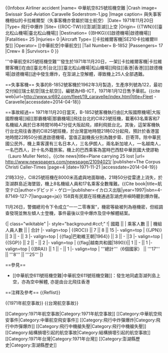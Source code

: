 {{Infobox Airliner accident
|name= 中華航空825號班機空難
|Crash image= Swissair Sud-Aviation Caravelle Soderstrom-1.jpg
|Image caption= 與失事客機相似的卡拉維爾型（失事客機亦曾屬於瑞士航空）
|Date= 1971年11月20日
|Type= 飛行中爆炸
|Site= {{ROC-TW}}[[澎湖|澎湖]]上空
|Origin= {{TWN}}[[臺北松山機場|臺北松山機場]]
|Destination= {{BHKG}}[[啟德機場|啟德機場]]
|Fatalities= 25
|Injuries= 0
|Aircraft Type= [[卡拉維爾客機|SE210卡拉維爾III型]]
|Operator= [[中華航空|中華航空]]
|Tail Number= B-1852
|Passengers= 17
|Crew= 8
|Survivors= 0
}}

'''中華航空825號班機空難'''發生於1971年11月20日，一架[[卡拉維爾客機|卡拉維爾客機]]在由[[臺北市|台北]][[臺北松山機場|松山機場]]飛往[[香港|香港]][[啟德機場|啟德機場]]途中發生爆炸，在澎湖上空解體，導致機上25人全部遇難。

==失事客機==
失事的B-1852號客機於1962年3月製造，生產序列號為122，最初交付給[[瑞士航空|瑞士航空]]，編號為HB-ICT，1971年1月12日售予華航。<ref>{{cite web|url=http://www.sr692.com/fleet/19_caravelle/index.html|title=Fleet - Caravelle|accessdate=2014-04-18}}</ref>

==事故經過==
1971年11月20日當天，B-1852號客機執行由[[大阪國際機場|大阪國際機場]]經[[那霸機場|那霸機場]]飛往台北的CI823號班機，載著63名乘客和7名機組人員於日本時間16時47分從大阪起飛，順利飛抵台北。其後，這架客機執行台北飛往香港的CI825號班機，於台灣當地時間21時02分起飛，預計於香港當地時間22時50分抵達啟德機場，當值正副機長分別為魏步霄、巨寄萍。除中華民國公民外，機上乘客還有三名日本人，三名伊朗人，兩名新加坡人，一名越南人，一名巴西人，計十名外籍旅客。機上的巴西乘客為當時巴西駐中華民國大使謬勒（Lauro Muller Neto）。<ref>{{cite news|title=Plane carrying 25 lost |url= http://www.newspapers.com/newspage/21094021/ |publisher=The Corpus Christi Caller-Times |page=4 |date=1971-11-21 |accessdate=2014-04-19}}</ref>

21時33分，CI825號班機在8000米高處與地面聯絡，21時50分從雷達上消失，於澎湖群島近海墜毀，機上8名機組人員和17名乘客全數罹難。<ref name=gero158>{{Cite book|title=航空テロ|author=デビッド・ゲロー|publisher=イカロス出版|year=1997|isbn=4-87149-127-7|language=ja}} 158頁</ref>有民眾在班機通過澎湖虎井嶼時聽到爆炸聲。

11月26日，警備總司令下令成立“一一二零專案”，機密等級被列為極機密，但經調查發現並無左傾人士登機，事件最後以空中爆炸及空中解體結案。

{| class="wikitable"
|- style="background:#ccf;"
!| 國籍 || | 乘客人數 || | 機組人員人數 || | 合計
|- valign=top
| {{ROC}} || 7 || 8 || 15
|- valign=top
| {{JPN}} || 3 || - || 3
|- valign=top
| {{flag|巴勒維王朝|1964}} || 3 || - ||3
|- valign=top
| {{SGP}} || 2 || - || 2
|- valign=top
| {{flag|越南共和國|1890}}|| 1 || - || 1
|- valign=top
| {{BRA}} || 1 || - || 1
|- valign=top
| '''總計'''（6個國家） || '''17''' || '''8''' || '''25'''
|}

==參見==
* [[中華航空611號班機空難|中華航空611號班機空難]]：發生地同處澎湖列島上空，亦為空中解體,   亦是由台北飛往香港

==注釋及參考==
{{Reflist}}

{{1971年航空事故}}
{{台灣航空事故}}

[[Category:1971年航空事故|Category:1971年航空事故]]
[[Category:中華航空飛安事件|Category:中華航空飛安事件]]
[[Category:飛行中炸彈爆炸|Category:飛行中炸彈爆炸]]
[[Category:飛行中機艙失壓|Category:飛行中機艙失壓]]
[[Category:結構損壞引起的航空事故|Category:結構損壞引起的航空事故]]
[[Category:1971年台灣|Category:1971年台灣]]
[[Category:澎湖縣歷史|Category:澎湖縣歷史]]